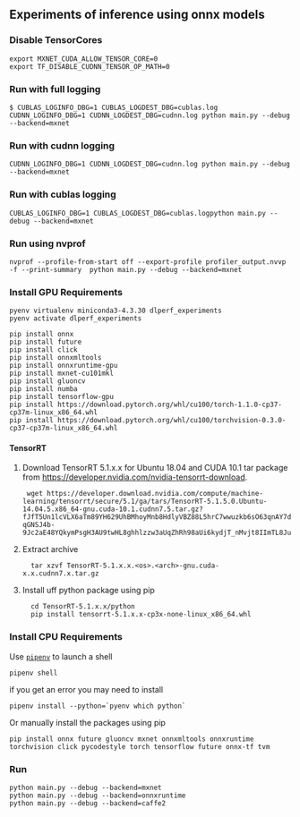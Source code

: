 ## Experiments of inference using onnx models

### Disable TensorCores

```
export MXNET_CUDA_ALLOW_TENSOR_CORE=0
export TF_DISABLE_CUDNN_TENSOR_OP_MATH=0
```

### Run with full logging

```
$ CUBLAS_LOGINFO_DBG=1 CUBLAS_LOGDEST_DBG=cublas.log CUDNN_LOGINFO_DBG=1 CUDNN_LOGDEST_DBG=cudnn.log python main.py --debug --backend=mxnet
```

### Run with cudnn logging

```
CUDNN_LOGINFO_DBG=1 CUDNN_LOGDEST_DBG=cudnn.log python main.py --debug --backend=mxnet
```

### Run with cublas logging

```
CUBLAS_LOGINFO_DBG=1 CUBLAS_LOGDEST_DBG=cublas.logpython main.py --debug --backend=mxnet
```

### Run using nvprof


```
nvprof --profile-from-start off --export-profile profiler_output.nvvp -f --print-summary  python main.py --debug --backend=mxnet
```

### Install GPU Requirements

```
pyenv virtualenv miniconda3-4.3.30 dlperf_experiments
pyenv activate dlperf_experiments

pip install onnx
pip install future
pip install click
pip install onnxmltools
pip install onnxruntime-gpu
pip install mxnet-cu101mkl
pip install gluoncv
pip install numba
pip install tensorflow-gpu
pip install https://download.pytorch.org/whl/cu100/torch-1.1.0-cp37-cp37m-linux_x86_64.whl
pip install https://download.pytorch.org/whl/cu100/torchvision-0.3.0-cp37-cp37m-linux_x86_64.whl
```

#### TensorRT

1. Download TensorRT 5.1.x.x for Ubuntu 18.04 and CUDA 10.1 tar package from https://developer.nvidia.com/nvidia-tensorrt-download.

        wget https://developer.download.nvidia.com/compute/machine-learning/tensorrt/secure/5.1/ga/tars/TensorRT-5.1.5.0.Ubuntu-14.04.5.x86_64-gnu.cuda-10.1.cudnn7.5.tar.gz?fJfT5Un1lcVLX6aTm89YH629UhBMhoyMnb8HdlyVBZ88L5hrC7wwuzkb6sO63qnAY7daItOQus4c3W26kXBA_lx85AUPzImocwEUruEBu03qDyHSUoVqCHBY5C46WL9tOfug-qGNSJ4b-9Jc2aE48YQkymPsgH3AU9twHL8ghhlzzw3aUqZhRh98aUi6kydjT_nMvjt8IImTL8Juhk3mmb_SHMW8mW8xlrs7RhfVKdTw70MRhMtRrQ

2. Extract archive

         tar xzvf TensorRT-5.1.x.x.<os>.<arch>-gnu.cuda-x.x.cudnn7.x.tar.gz

3. Install uff python package using pip

         cd TensorRT-5.1.x.x/python
         pip install tensorrt-5.1.x.x-cp3x-none-linux_x86_64.whl


### Install CPU Requirements

Use [`pipenv`](https://github.com/pypa/pipenv) to launch a shell

```
pipenv shell
```

if you get an error you may need to install

```
pipenv install --python=`pyenv which python`
```

Or manually install the packages using pip

```
pip install onnx future gluoncv mxnet onnxmltools onnxruntime torchvision click pycodestyle torch tensorflow future onnx-tf tvm
```


### Run

```
python main.py --debug --backend=mxnet
python main.py --debug --backend=onnxruntime
python main.py --debug --backend=caffe2
```
